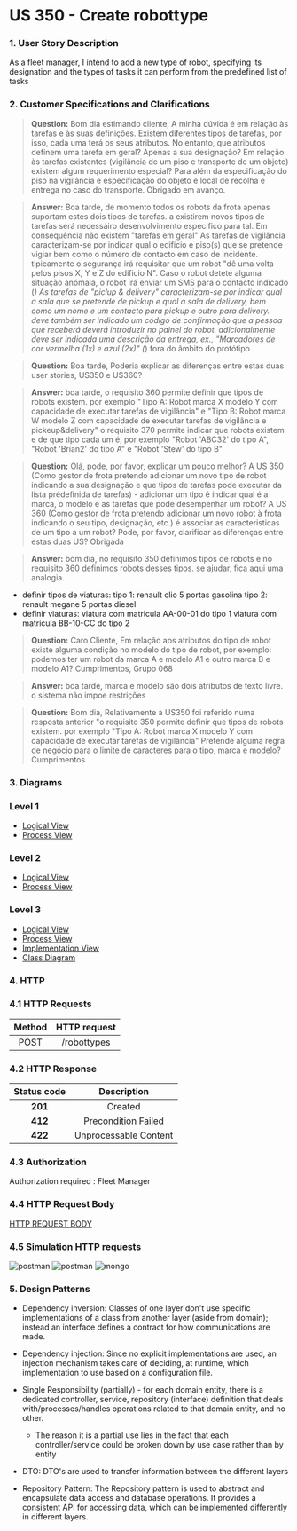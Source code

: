 # US 350 - Create robottype

### 1. User Story Description

As a fleet manager, I intend to add a new type of robot, specifying its designation and the types of tasks it can perform from the predefined list of tasks

### 2. Customer Specifications and Clarifications

> **Question:** Bom dia estimando cliente,
A minha dúvida é em relação às tarefas e às suas definições.
Existem diferentes tipos de tarefas, por isso, cada uma terá os seus atributos. No entanto, que atributos definem uma tarefa em geral? Apenas a sua designação?
Em relação às tarefas existentes (vigilância de um piso e transporte de um objeto) existem algum requerimento especial? Para além da especificação do piso na vigilância e especificação do objeto e local de recolha e entrega no caso do transporte.
Obrigado em avanço.

> **Answer:** Boa tarde,
de momento todos os robots da frota apenas suportam estes dois tipos de tarefas. a existirem novos tipos de tarefas será necessáiro desenvolvimento especifico para tal. Em consequência não existem "tarefas em geral"
As tarefas de vigilância caracterizam-se por indicar qual o edificio e piso(s) que se pretende vigiar bem como o número de contacto em caso de incidente. tipicamente o segurança irá requisitar que um robot "dê uma volta pelos pisos X, Y e Z do edificio N". Caso o robot detete alguma situação anómala, o robot irá enviar um SMS para o contacto indicado (*)
As tarefas de "piclup & delivery" caracterizam-se por indicar qual a sala que se pretende de pickup e qual a sala de delivery, bem como um nome e um contacto para pickup e outro para delivery. deve também ser indicado um código de confirmação que a pessoa que receberá deverá introduzir no painel do robot. adicionalmente deve ser indicada uma descrição da entrega, ex., "Marcadores de cor vermelha (1x) e azul (2x)"
(*) fora do âmbito do protótipo

> **Question:** Boa tarde,
Poderia explicar as diferenças entre estas duas user stories, US350 e US360?

> **Answer:** boa tarde,
o requisito 360 permite definir que tipos de robots existem. por exemplo "Tipo A: Robot marca X modelo Y com capacidade de executar tarefas de vigilância" e "Tipo B: Robot marca W modelo Z com capacidade de executar tarefas de vigilância e pickeup&delivery"
o requisito 370 permite indicar que robots existem e de que tipo cada um é, por exemplo "Robot 'ABC32' do tipo A", "Robot 'Brian2' do tipo A" e "Robot 'Stew' do tipo B"

> **Question:** Olá, pode, por favor, explicar um pouco melhor?
A US 350 (Como gestor de frota pretendo adicionar um novo tipo de robot indicando a sua designação e que tipos de tarefas pode executar da lista prédefinida de tarefas) - adicionar um tipo é indicar qual é a marca, o modelo e as tarefas que pode desempenhar um robot?
A US 360 (Como gestor de frota pretendo adicionar um novo robot à frota indicando o seu tipo, designação, etc.) é associar as caracteristicas de um tipo a um robot?
Pode, por favor, clarificar as diferenças entre estas duas US? Obrigada

> **Answer:** bom dia,
no requisito 350 definimos tipos de robots e no requisito 360 definimos robots desses tipos.
se ajudar, fica aqui uma analogia.
*  definir tipos de viaturas:
    tipo 1: renault clio 5 portas gasolina
    tipo 2: renault megane 5 portas diesel
* definir viaturas:
    viatura com matricula AA-00-01 do tipo 1
    viatura com matricula BB-10-CC do tipo 2

> **Question:** Caro Cliente,
Em relação aos atributos do tipo de robot existe alguma condição no modelo do tipo de  robot, por exemplo: podemos ter  um robot da marca A e modelo A1 e outro marca B e modelo A1?
Cumprimentos,
Grupo 068

> **Answer:** boa tarde, marca e modelo são dois atributos de texto livre. o sistema não impoe restrições

> **Question:** Bom dia,
Relativamente à US350 foi referido numa resposta anterior "o requisito 350 permite definir que tipos de robots existem. por exemplo "Tipo A: Robot marca X modelo Y com capacidade de executar tarefas de vigilância"
Pretende alguma regra de negócio para o limite de caracteres para o tipo, marca e modelo?
Cumprimentos


### 3. Diagrams

### Level 1

- [Logical View](../general-purpose/level1/logical-view.svg)
- [Process View](./level1/process-view.svg)

### Level 2
- [Logical View](../general-purpose/level2/logical-view.svg)
- [Process View](./level2/process-view.svg)

### Level 3
- [Logical View](../general-purpose/level3/logical-view.svg)
- [Process View](./level3/process-view.svg)
- [Implementation View](../general-purpose/level3/implementation-view.svg)
- [Class Diagram](./level3/class-diagram.svg)

### 4. HTTP

### 4.1 HTTP Requests

|   Method   |                       HTTP request                        |
|:----------:|:---------------------------------------------------------:|
| POST |  /robottypes |

### 4.2 HTTP Response
| Status code |      Description      |
|:-----------:|:---------------------:|
|   **201**   |        Created        |
|   **412**   |  Precondition Failed  |
|   **422**   | Unprocessable Content |

### 4.3 Authorization

Authorization required : Fleet Manager

### 4.4 HTTP Request Body

[HTTP REQUEST BODY](./README/test.robottypes.txt)

### 4.5 Simulation HTTP requests

![postman](README/postman_robottype1.JPG)
![postman](README/postman_robottype2.JPG)
![mongo](README/mongo_robottypes.JPG)

### 5. Design Patterns
- Dependency inversion: Classes of one layer don't use specific implementations of a class from another layer (aside from domain); instead an interface defines a contract for how communications are made.

- Dependency injection: Since no explicit implementations are used, an injection mechanism takes care of deciding, at runtime, which implementation to use based on a configuration file.

- Single Responsibility (partially) - for each domain entity, there is a dedicated controller, service, repository (interface) definition that deals with/processes/handles operations related to that domain entity, and no other.
    + The reason it is a partial use lies in the fact that each controller/service could be broken down by use case rather than by entity

- DTO: DTO's are used to transfer information between the different layers

- Repository Pattern: The Repository pattern is used to abstract and encapsulate data access and database operations. It provides a consistent API for accessing data, which can be implemented differently in different layers.


